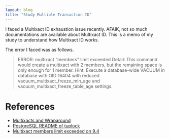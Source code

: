 ```yaml
---
layout: blog
title: "Study Multiple Transaction ID"
---
```


I faced a Multixact ID exhaustion issue recently. AFAIK, not so much documentations are available about 
Multixact ID. This is a memo of my study to understand how Multixact ID works.
<!--end_excerpt-->

The error I faced was as follows.

> ERROR: multixact “members” limit exceeded   Detail: This command would create a multixact with 2 members, but the remaining space is only enough for 1 member.
Hint: Execute a database-wide VACUUM in database with OID 16404 with reduced vacuum_multixact_freeze_min_age and vacuum_multixact_freeze_table_age settings.

# References
- [Multixacts and Wraparound](https://www.postgresql.org/docs/13/routine-vacuuming.html#VACUUM-FOR-WRAPAROUND)
- [PostgreSQL README of tuplock](https://github.com/postgres/postgres/blob/master/src/backend/access/heap/README.tuplock)
- [Multixact members limit exceeded on 9.4](https://www.postgresql-archive.org/Multixact-members-limit-exceeded-td5976890.html)
